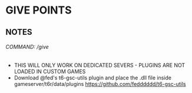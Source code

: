 # GIVE POINTS

## NOTES

###### COMMAND: /give <playerName> <amount>
- THIS WILL ONLY WORK ON DEDICATED SEVERS - PLUGINS ARE NOT LOADED IN CUSTOM GAMES
- Download @fed's t6-gsc-utils plugin and place the .dll file inside gameserver/t6r/data/plugins https://github.com/fedddddd/t6-gsc-utils